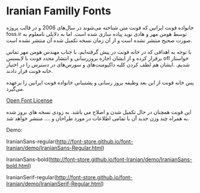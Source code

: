Iranian Familly Fonts
===================
خانواده فونت ایرانین  که فونت متن شناخته می‌شوند در سال‌های 2006 و در قالب پروژه foss.ir توسط هومن مهر و هادی نوید  پیاده سازی شده است.
اما به دلایلی نامعلوم به صورت صحیح منتشر نشده است و از آن زمان نسخه تکمیل شده آن منتشر نشده است.

با توجه به اهدافی که در خانه فونت در پیش گرفته‌ایم، با جناب مهندس هومن مهر تماس برقرار کرده و از ایشان اجازه بروزرسانی و انتشار مجدد فونت با لایسنس ofl خواستار شدیم.
.ایشان هم لطف کردن کلیه داکیومنت‌های و سورس‌های در دسترس را در اختیار خانه فونت قرار دادند.

پس خانه فونت از این بعد  وظیفه بروز رسانی و پشتیبانی خانواده فونت ایرانین را برعهده می‌گیرد.

<!--SIL Open Font License-->

<a rel="license" href="http://scripts.sil.org/OFL">Open Font License </a>

<!--/SIL Open Font License-->


این فونت همچنان در حال تکمیل شدن و اصلاح می باشد.
به زودی نسخه های بروز شده به همراه چند وزن جدید آن با تمامی اطلاعات   در مورد طراحان و .... منتشر خواهد شد.


Demo:

IranianSans-regular(http://font-store.github.io/font-Iranian/demo/IranianSans-Regular.html)

IranianSans-bold(http://font-store.github.io/font-Iranian/demo/IranianSans-bold.html)

IranianSerif-regular(http://font-store.github.io/font-Iranian/demo/IranianSerif-Regular.html)
